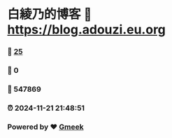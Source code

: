 # 白綾乃的博客 :link: https://blog.adouzi.eu.org 
### :page_facing_up: [25](https://blog.adouzi.eu.org/tag.html) 
### :speech_balloon: 0 
### :hibiscus: 547869 
### :alarm_clock: 2024-11-21 21:48:51 
### Powered by :heart: [Gmeek](https://github.com/Meekdai/Gmeek)
